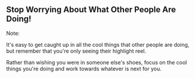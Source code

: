 <!-- .slide: data-background="resources/other-people.jpg" -->

## Stop Worrying About What Other People Are Doing!


Note:

It's easy to get caught up in all the cool things that other people are doing, but remember that you're only seeing their highlight reel.

Rather than wishing you were in someone else's shoes, focus on the cool things you're doing and work towards whatever is next for you.
